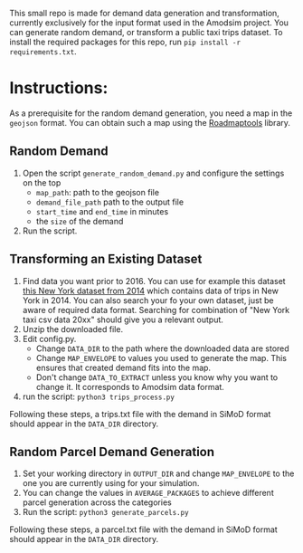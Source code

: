 This small repo is made for demand data generation and transformation, currently exclusively for the input format used in the Amodsim project. 
You can generate random demand, or transform a public taxi trips dataset. 
To install the required packages for this repo, run `pip install -r requirements.txt`.

# Instructions:
As a prerequisite for the random demand generation, you need a map in the `geojson` format. You can obtain such a map using the [Roadmaptools](https://github.com/aicenter/roadmap-processing) library.

## Random Demand
1. Open the script `generate_random_demand.py` and configure the settings on the top
	- `map_path`: path to the geojson file
	- `demand_file_path` path to the output file
	- `start_time` and `end_time` in minutes
	- the `size` of the demand
2. Run the script.

## Transforming an Existing Dataset
1. Find data you want prior to 2016. You can use for example this dataset [this New York dataset from 2014](https://data.cityofnewyork.us/Transportation/2014-Yellow-Taxi-Trip-Data/gn7m-em8n) which contains data of trips in New York in 2014. You can also search your fo your own dataset, just be aware of required data format. Searching for combination of "New York taxi csv data 20xx" should give you a relevant output. 
2. Unzip the downloaded file.
3. Edit config.py.
	- Change `DATA_DIR` to the path where the downloaded data are stored
	- Change `MAP_ENVELOPE` to values you used to generate the map. This ensures that created demand fits into the map.
	- Don't change `DATA_TO_EXTRACT` unless you know why you want to change it. It corresponds to Amodsim data format.
4. run the script: `python3 trips_process.py`

Following these steps, a trips.txt file with the demand in SiMoD format should appear in the `DATA_DIR` directory.

## Random Parcel Demand Generation
1. Set your working directory in `OUTPUT_DIR` and change `MAP_ENVELOPE` to the one
you are currently using for your simulation.
2. You can change the values in `AVERAGE_PACKAGES` to achieve different parcel generation across the categories   
2. Run the script: `python3 generate_parcels.py`

Following these steps, a parcel.txt file with the demand in SiMoD format should appear in the `DATA_DIR` directory.

   

